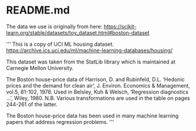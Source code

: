 # README.md

The data we use is originally from here: https://scikit-learn.org/stable/datasets/toy_dataset.html#boston-dataset

'''
This is a copy of UCI ML housing dataset. https://archive.ics.uci.edu/ml/machine-learning-databases/housing/

This dataset was taken from the StatLib library which is maintained at Carnegie Mellon University.

The Boston house-price data of Harrison, D. and Rubinfeld, D.L. ‘Hedonic prices and the demand for clean air’, J. Environ. Economics & Management, vol.5, 81-102, 1978. Used in Belsley, Kuh & Welsch, ‘Regression diagnostics …’, Wiley, 1980. N.B. Various transformations are used in the table on pages 244-261 of the latter.

The Boston house-price data has been used in many machine learning papers that address regression problems.
'''
